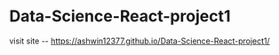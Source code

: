 # Data-Science-React-project1

 visit site -- https://ashwin12377.github.io/Data-Science-React-project1/
